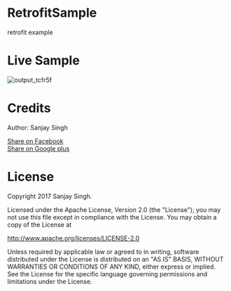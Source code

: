 # RetrofitSample
retrofit example
<h1>Live Sample</h1>

![output_tcfr5f](https://user-images.githubusercontent.com/12843976/32096270-9270d28a-bb23-11e7-8655-7fb346971aeb.png)

<h1>Credits</h1>

Author: Sanjay Singh 

<a href="http://www.facebook.com/sharer.php?u=https://github.com/SamsetDev/RetrofitSample" class="socialBtn socialBtn--facebook">Share on Facebook</a><br>
<a href="https://plus.google.com/share?url=https://github.com/SamsetDev/RetrofitSample" class="socialBtn socialBtn--facebook">Share on Google plus</a>

<h1>License</h1>

Copyright 2017 Sanjay Singh.

Licensed under the Apache License, Version 2.0 (the "License");
you may not use this file except in compliance with the License.
You may obtain a copy of the License at

   http://www.apache.org/licenses/LICENSE-2.0

Unless required by applicable law or agreed to in writing, software
distributed under the License is distributed on an "AS IS" BASIS,
WITHOUT WARRANTIES OR CONDITIONS OF ANY KIND, either express or implied.
See the License for the specific language governing permissions and
limitations under the License.



